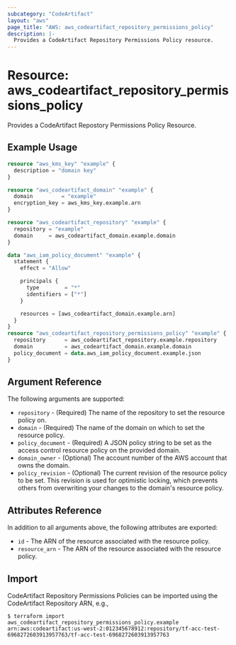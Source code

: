 ```yaml
---
subcategory: "CodeArtifact"
layout: "aws"
page_title: "AWS: aws_codeartifact_repository_permissions_policy"
description: |-
  Provides a CodeArtifact Repository Permissions Policy resource.
---
```


# Resource: aws_codeartifact_repository_permissions_policy

Provides a CodeArtifact Repostory Permissions Policy Resource.

## Example Usage

```terraform
resource "aws_kms_key" "example" {
  description = "domain key"
}

resource "aws_codeartifact_domain" "example" {
  domain         = "example"
  encryption_key = aws_kms_key.example.arn
}

resource "aws_codeartifact_repository" "example" {
  repository = "example"
  domain     = aws_codeartifact_domain.example.domain
}

data "aws_iam_policy_document" "example" {
  statement {
    effect = "Allow"

    principals {
      type        = "*"
      identifiers = ["*"]
    }

    resources = [aws_codeartifact_domain.example.arn]
  }
}
resource "aws_codeartifact_repository_permissions_policy" "example" {
  repository      = aws_codeartifact_repository.example.repository
  domain          = aws_codeartifact_domain.example.domain
  policy_document = data.aws_iam_policy_document.example.json
}
```

## Argument Reference

The following arguments are supported:

* `repository` - (Required) The name of the repository to set the resource policy on.
* `domain` - (Required) The name of the domain on which to set the resource policy.
* `policy_document` - (Required) A JSON policy string to be set as the access control resource policy on the provided domain.
* `domain_owner` - (Optional) The account number of the AWS account that owns the domain.
* `policy_revision` - (Optional) The current revision of the resource policy to be set. This revision is used for optimistic locking, which prevents others from overwriting your changes to the domain's resource policy.

## Attributes Reference

In addition to all arguments above, the following attributes are exported:

* `id` - The ARN of the resource associated with the resource policy.
* `resource_arn` - The ARN of the resource associated with the resource policy.

## Import

CodeArtifact Repository Permissions Policies can be imported using the CodeArtifact Repository ARN, e.g.,

```
$ terraform import aws_codeartifact_repository_permissions_policy.example arn:aws:codeartifact:us-west-2:012345678912:repository/tf-acc-test-6968272603913957763/tf-acc-test-6968272603913957763
```
